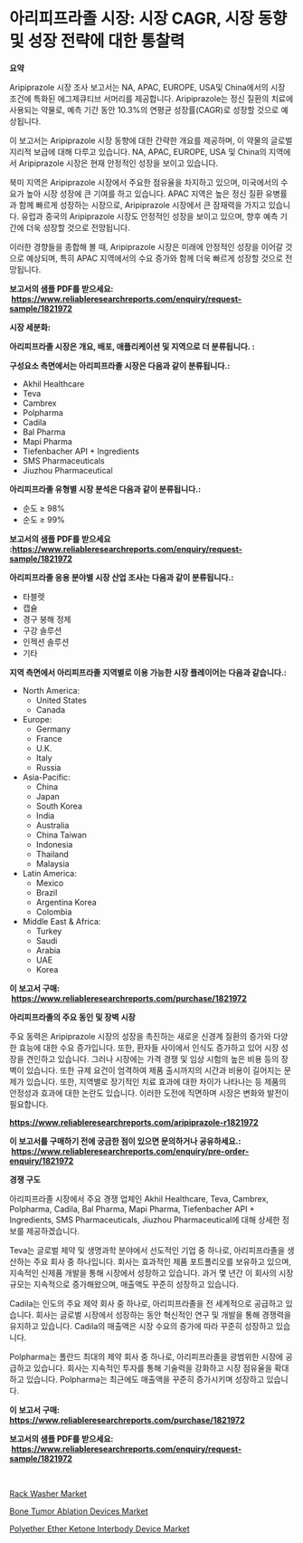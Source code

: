 <p><h1>아리피프라졸 시장: 시장 CAGR, 시장 동향 및 성장 전략에 대한 통찰력</h1></p><p><strong>요약</strong></p>
<p><p>Aripiprazole 시장 조사 보고서는 NA, APAC, EUROPE, USA및 China에서의 시장 조건에 특화된 에그제큐티브 서머리를 제공합니다. Aripiprazole는 정신 질환의 치료에 사용되는 약물로, 예측 기간 동안 10.3%의 연평균 성장률(CAGR)로 성장할 것으로 예상됩니다. </p><p>이 보고서는 Aripiprazole 시장 동향에 대한 간략한 개요를 제공하며, 이 약물의 글로벌 지리적 보급에 대해 다루고 있습니다. NA, APAC, EUROPE, USA 및 China의 지역에서 Aripiprazole 시장은 현재 안정적인 성장을 보이고 있습니다. </p><p>북미 지역은 Aripiprazole 시장에서 주요한 점유율을 차지하고 있으며, 미국에서의 수요가 높아 시장 성장에 큰 기여를 하고 있습니다. APAC 지역은 높은 정신 질환 유병률과 함께 빠르게 성장하는 시장으로, Aripiprazole 시장에서 큰 잠재력을 가지고 있습니다. 유럽과 중국의 Aripiprazole 시장도 안정적인 성장을 보이고 있으며, 향후 예측 기간에 더욱 성장할 것으로 전망됩니다.</p><p>이러한 경향들을 종합해 볼 때, Aripiprazole 시장은 미래에 안정적인 성장을 이어갈 것으로 예상되며, 특히 APAC 지역에서의 수요 증가와 함께 더욱 빠르게 성장할 것으로 전망됩니다.</p></p>
<p><strong>보고서의 샘플 PDF를 받으세요: &nbsp;<a href="https://www.reliableresearchreports.com/enquiry/request-sample/1821972">https://www.reliableresearchreports.com/enquiry/request-sample/1821972</a></strong></p>
<p><strong>시장 세분화:</strong></p>
<p><strong> 아리피프라졸 시장은 개요, 배포, 애플리케이션 및 지역으로 더 분류됩니다. :</strong></p>
<p><strong>구성요소 측면에서는 아리피프라졸 시장은 다음과 같이 분류됩니다.:</strong></p>
<p><ul><li>Akhil Healthcare</li><li>Teva</li><li>Cambrex</li><li>Polpharma</li><li>Cadila</li><li>Bal Pharma</li><li>Mapi Pharma</li><li>Tiefenbacher API + Ingredients</li><li>SMS Pharmaceuticals</li><li>Jiuzhou Pharmaceutical</li></ul></p>
<p><strong> 아리피프라졸 유형별 시장 분석은 다음과 같이 분류됩니다.:</strong></p>
<p><ul><li>순도 ≥ 98%</li><li>순도 ≥ 99%</li></ul></p>
<p><strong>보고서의 샘플 PDF를 받으세요 :<a href="https://www.reliableresearchreports.com/enquiry/request-sample/1821972">https://www.reliableresearchreports.com/enquiry/request-sample/1821972</a></strong></p>
<p><strong> 아리피프라졸 응용 분야별 시장 산업 조사는 다음과 같이 분류됩니다.:</strong></p>
<p><ul><li>타블렛</li><li>캡슐</li><li>경구 붕해 정제</li><li>구강 솔루션</li><li>인젝션 솔루션</li><li>기타</li></ul></p>
<p><strong>지역 측면에서 아리피프라졸 지역별로 이용 가능한 시장 플레이어는 다음과 같습니다.:</strong></p>
<p><ul>
    <li>
        North America:
        <ul>
            <li>United States</li>
            <li>Canada</li>
        </ul>
    </li>
    <li>
        Europe:
        <ul>
            <li>Germany</li>
            <li>France</li>
            <li>U.K.</li>
            <li>Italy</li>
            <li>Russia</li>
        </ul>
    </li>
    <li>
        Asia-Pacific:
        <ul>
            <li>China</li>
            <li>Japan</li>
            <li>South Korea</li>
            <li>India</li>
            <li>Australia</li>
            <li>China Taiwan</li>
            <li>Indonesia</li>
            <li>Thailand</li>
            <li>Malaysia</li>
        </ul>
    </li>
    <li>
        Latin America:
        <ul>
            <li>Mexico</li>
            <li>Brazil</li>
            <li>Argentina Korea</li>
            <li>Colombia</li>
        </ul>
    </li>
    <li>
        Middle East & Africa:
        <ul>
            <li>Turkey</li>
            <li>Saudi</li>
            <li>Arabia</li>
            <li>UAE</li>
            <li>Korea</li>
        </ul>
    </li>
    </ul></p>
<p><strong>이 보고서 구매: &nbsp;<a href="https://www.reliableresearchreports.com/purchase/1821972">https://www.reliableresearchreports.com/purchase/1821972</a></strong></p>
<p><strong>아리피프라졸의 주요 동인 및 장벽 시장</strong></p>
<p><p>주요 동력은 Aripiprazole 시장의 성장을 촉진하는 새로운 신경계 질환의 증가와 다양한 효능에 대한 수요 증가입니다. 또한, 환자들 사이에서 인식도 증가하고 있어 시장 성장을 견인하고 있습니다. 그러나 시장에는 가격 경쟁 및 임상 시험의 높은 비용 등의 장벽이 있습니다. 또한 규제 요건이 엄격하여 제품 출시까지의 시간과 비용이 길어지는 문제가 있습니다. 또한, 지역별로 장기적인 치료 효과에 대한 차이가 나타나는 등 제품의 안정성과 효과에 대한 논란도 있습니다. 이러한 도전에 직면하며 시장은 변화와 발전이 필요합니다.</p></p>
<p><strong><a href="https://www.reliableresearchreports.com/aripiprazole-r1821972">https://www.reliableresearchreports.com/aripiprazole-r1821972</a></strong></p>
<p><strong>이 보고서를 구매하기 전에 궁금한 점이 있으면 문의하거나 공유하세요.: &nbsp;<a href="https://www.reliableresearchreports.com/enquiry/pre-order-enquiry/1821972">https://www.reliableresearchreports.com/enquiry/pre-order-enquiry/1821972</a></strong></p>
<p><strong>경쟁 구도</strong></p>
<p><p>아리피프라졸 시장에서 주요 경쟁 업체인 Akhil Healthcare, Teva, Cambrex, Polpharma, Cadila, Bal Pharma, Mapi Pharma, Tiefenbacher API + Ingredients, SMS Pharmaceuticals, Jiuzhou Pharmaceutical에 대해 상세한 정보를 제공하겠습니다. </p><p>Teva는 글로벌 제약 및 생명과학 분야에서 선도적인 기업 중 하나로, 아리피프라졸을 생산하는 주요 회사 중 하나입니다. 회사는 효과적인 제품 포트폴리오를 보유하고 있으며, 지속적인 신제품 개발을 통해 시장에서 성장하고 있습니다. 과거 몇 년간 이 회사의 시장규모는 지속적으로 증가해왔으며, 매출액도 꾸준히 성장하고 있습니다.</p><p>Cadila는 인도의 주요 제약 회사 중 하나로, 아리피프라졸을 전 세계적으로 공급하고 있습니다. 회사는 글로벌 시장에서 성장하는 동안 혁신적인 연구 및 개발을 통해 경쟁력을 유지하고 있습니다. Cadila의 매출액은 시장 수요의 증가에 따라 꾸준히 성장하고 있습니다.</p><p>Polpharma는 폴란드 최대의 제약 회사 중 하나로, 아리피프라졸을 광범위한 시장에 공급하고 있습니다. 회사는 지속적인 투자를 통해 기술력을 강화하고 시장 점유율을 확대하고 있습니다. Polpharma는 최근에도 매출액을 꾸준히 증가시키며 성장하고 있습니다.</p></p>
<p><strong>이 보고서 구매: &nbsp; <a href="https://www.reliableresearchreports.com/purchase/1821972">https://www.reliableresearchreports.com/purchase/1821972</a></strong></p>
<p><strong>보고서의 샘플 PDF를 받으세요: &nbsp;<a href="https://www.reliableresearchreports.com/enquiry/request-sample/1821972">https://www.reliableresearchreports.com/enquiry/request-sample/1821972</a></strong><strong></strong></p>
<p>&nbsp;</p>
<p><p><a href="https://view.publitas.com/reportprime-1/rack-washer-market-size-cagr-trends-2024-2030/">Rack Washer Market</a></p><p><a href="https://fearless-okapi-6c8.notion.site/Bone-Tumor-Ablation-Devices-Market-Share-Evolution-and-Market-Growth-Trends-2024-2031-f06e0998e34243b38be9c38ab516f939">Bone Tumor Ablation Devices Market</a></p><p><a href="https://scarlet-rocket-c63.notion.site/Polyether-Ether-Ketone-Interbody-Device-Market-Exploring-Market-Share-Market-Trends-and-Future-Gr-3753437db4794b2d9fa8b180e362dc4a">Polyether Ether Ketone Interbody Device Market</a></p></p>
